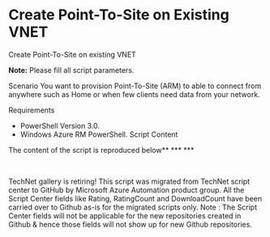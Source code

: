 ﻿Create Point-To-Site on Existing VNET
=====================================

            

Create Point-To-Site on existing VNET



**Note:** Please fill all script parameters.

Scenario
You want to provision Point-To-Site (ARM) to able to connect from anywhere such as Home or when few clients need data from your network.

Requirements

  *  PowerShell Version 3.0. 
  *  Windows Azure RM PowerShell. 
Script Content

The content of the script is reproduced below** *** ***




 




        
    
TechNet gallery is retiring! This script was migrated from TechNet script center to GitHub by Microsoft Azure Automation product group. All the Script Center fields like Rating, RatingCount and DownloadCount have been carried over to Github as-is for the migrated scripts only. Note : The Script Center fields will not be applicable for the new repositories created in Github & hence those fields will not show up for new Github repositories.
